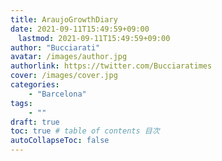 ```yaml
---
title: AraujoGrowthDiary
date: 2021-09-11T15:49:59+09:00
　lastmod: 2021-09-11T15:49:59+09:00
author: "Bucciarati"
avatar: /images/author.jpg
authorlink: https://twitter.com/Bucciaratimes
cover: /images/cover.jpg
categories:
    - "Barcelona"
tags: 
    - ""
draft: true
toc: true # table of contents 目次
autoCollapseToc: false
---
```

